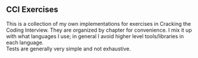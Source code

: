 ## CCI Exercises  
This is a collection of my own implementations for exercises in Cracking the Coding Interview. They are organized by chapter for convenience.
I mix it up with what languages I use; in general I avoid higher level tools/libraries in each language.  
Tests are generally very simple and not exhaustive.